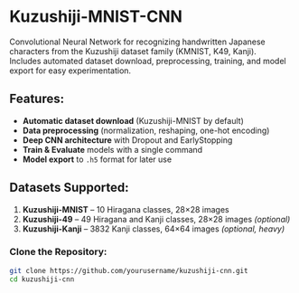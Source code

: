 # Kuzushiji-MNIST-CNN

Convolutional Neural Network for recognizing handwritten Japanese characters from the Kuzushiji dataset family (KMNIST, K49, Kanji).  
Includes automated dataset download, preprocessing, training, and model export for easy experimentation.


##  Features:
- **Automatic dataset download** (Kuzushiji-MNIST by default)
- **Data preprocessing** (normalization, reshaping, one-hot encoding)
- **Deep CNN architecture** with Dropout and EarlyStopping
- **Train & Evaluate** models with a single command
- **Model export** to `.h5` format for later use



## Datasets Supported:
1. **Kuzushiji-MNIST** – 10 Hiragana classes, 28×28 images  
2. **Kuzushiji-49** – 49 Hiragana and Kanji classes, 28×28 images *(optional)*  
3. **Kuzushiji-Kanji** – 3832 Kanji classes, 64×64 images *(optional, heavy)*  



###  Clone the Repository:
```bash
git clone https://github.com/yourusername/kuzushiji-cnn.git
cd kuzushiji-cnn
